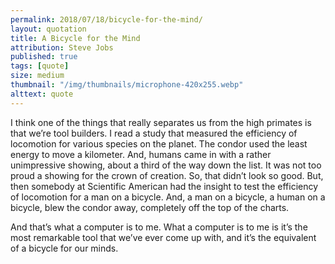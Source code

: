 ```yaml
---
permalink: 2018/07/18/bicycle-for-the-mind/
layout: quotation
title: A Bicycle for the Mind
attribution: Steve Jobs
published: true
tags: [quote]
size: medium
thumbnail: "/img/thumbnails/microphone-420x255.webp"
alttext: quote
---
```


I think one of the things that really separates us from the high primates is that we’re tool builders. I read
a study that measured the efficiency of locomotion for various species on the planet. The condor used the
least energy to move a kilometer. And, humans came in with a rather unimpressive showing, about a third
of the way down the list. It was not too proud a showing for the crown of creation. So, that didn’t look
so good. But, then somebody at Scientific American had the insight to test the efficiency of locomotion for a
man on a bicycle. And, a man on a bicycle, a human on a bicycle, blew the condor away, completely off the
top of the charts.

And that’s what a computer is to me. What a computer is to me is it’s the most remarkable tool that we’ve
ever come up with, and it’s the equivalent of a bicycle for our minds.
